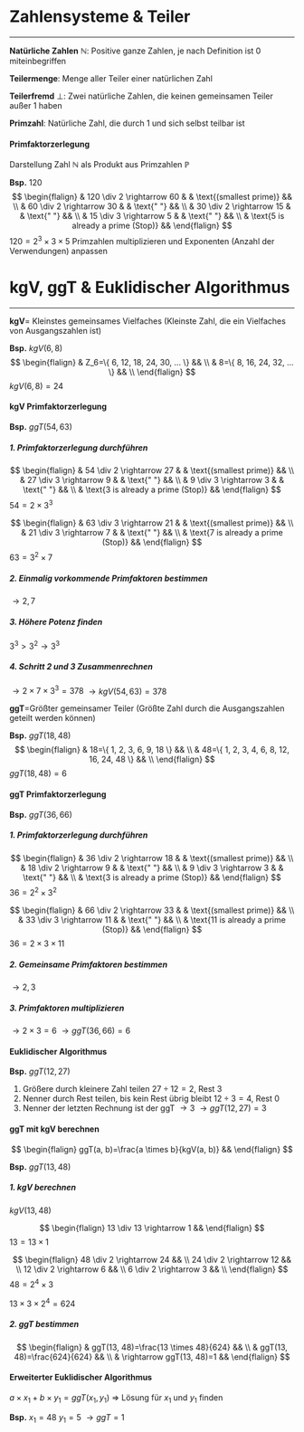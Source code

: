 # Zahlensysteme & Teiler
___
**Natürliche Zahlen** $\mathbb{N}$: Positive ganze Zahlen, je nach Definition ist 0 miteinbegriffen

**Teilermenge**: Menge aller Teiler einer natürlichen Zahl

**Teilerfremd** $\bot$: Zwei natürliche Zahlen, die keinen gemeinsamen Teiler außer $1$ haben

**Primzahl**: Natürliche Zahl, die durch $1$ und sich selbst teilbar ist
#### Primfaktorzerlegung
Darstellung Zahl $\mathbb{N}$ als Produkt aus Primzahlen $\mathbb{P}$

**Bsp.**
$120$
$$
\begin{flalign}
& 120 \div 2 \rightarrow 60 & & \text{(smallest prime)} && \\
& 60 \div 2 \rightarrow 30 & & \text{" "} && \\
& 30 \div 2 \rightarrow 15 & & \text{" "} && \\
& 15 \div 3 \rightarrow 5 & & \text{" "} && \\
& \text{5 is already a prime (Stop)} &&
\end{flalign}
$$
$120=2^3 \times 3 \times 5$
Primzahlen multiplizieren und Exponenten (Anzahl der Verwendungen) anpassen
# kgV, ggT & Euklidischer Algorithmus
___
**kgV**= Kleinstes gemeinsames Vielfaches (Kleinste Zahl, die ein Vielfaches von Ausgangszahlen ist)

**Bsp.**
$kgV(6, 8)$
$$
\begin{flalign}
& Z_6=\{ 6, 12, 18, 24, 30, ... \} && \\
& 8=\{ 8, 16, 24, 32, ... \} && \\
\end{flalign}
$$
$kgV(6, 8)=24$

#### kgV Primfaktorzerlegung
**Bsp.**
$ggT(54, 63)$
##### 1. Primfaktorzerlegung durchführen
$$
\begin{flalign}
& 54 \div 2 \rightarrow 27 & & \text{(smallest prime)} && \\
& 27 \div 3 \rightarrow 9 & & \text{" "} && \\
& 9 \div 3 \rightarrow 3 & & \text{" "} && \\
& \text{3 is already a prime (Stop)} &&
\end{flalign}
$$
$54=2 \times 3^3$

$$
\begin{flalign}
& 63 \div 3 \rightarrow 21 & & \text{(smallest prime)} && \\
& 21 \div 3 \rightarrow 7 & & \text{" "} && \\
& \text{7 is already a prime (Stop)} &&
\end{flalign}
$$
$63=3^2 \times 7$

##### 2. Einmalig vorkommende Primfaktoren bestimmen
$\rightarrow 2, 7$

##### 3. Höhere Potenz finden
$3^3>3^2 \rightarrow 3^3$

##### 4. Schritt 2 und 3 Zusammenrechnen
$\rightarrow 2 \times 7 \times 3^3=378$
$\rightarrow kgV(54, 63)=378$


**ggT**=Größter gemeinsamer Teiler (Größte Zahl durch die Ausgangszahlen geteilt werden können)

**Bsp.**
$ggT(18, 48)$
$$
\begin{flalign}
& 18=\{ 1, 2, 3, 6, 9, 18 \} && \\
& 48=\{ 1, 2, 3, 4, 6, 8, 12, 16, 24, 48 \} && \\
\end{flalign}
$$
$ggT(18, 48)=6$

#### ggT Primfaktorzerlegung
**Bsp.**
$ggT(36, 66)$
##### 1. Primfaktorzerlegung durchführen
$$
\begin{flalign}
& 36 \div 2 \rightarrow 18 & & \text{(smallest prime)} && \\
& 18 \div 2 \rightarrow 9 & & \text{" "} && \\
& 9 \div 3 \rightarrow 3 & & \text{" "} && \\
& \text{3 is already a prime (Stop)} &&
\end{flalign}
$$
$36=2^2 \times 3^2$

$$
\begin{flalign}
& 66 \div 2 \rightarrow 33 & & \text{(smallest prime)} && \\
& 33 \div 3 \rightarrow 11 & & \text{" "} && \\
& \text{11 is already a prime (Stop)} &&
\end{flalign}
$$
$36=2 \times 3 \times 11$

##### 2. Gemeinsame Primfaktoren bestimmen
$\rightarrow 2, 3$

##### 3. Primfaktoren multiplizieren
$\rightarrow 2 \times 3=6$
$\rightarrow ggT(36, 66)=6$

#### Euklidischer Algorithmus
**Bsp.**
$ggT(12, 27)$

1. Größere durch kleinere Zahl teilen
	$27 \div 12=2$, Rest 3
2. Nenner durch Rest teilen, bis kein Rest übrig bleibt
	$12 \div 3=4$, Rest 0
3. Nenner der letzten Rechnung ist der ggT
	$\rightarrow 3$
	$\rightarrow ggT(12, 27)=3$

#### ggT mit kgV berechnen
$$
\begin{flalign}
	ggT(a, b)=\frac{a \times b}{kgV(a, b)} &&
\end{flalign}
$$

**Bsp.**
$ggT(13, 48)$

##### 1. kgV berechnen
$kgV(13, 48)$

$$
\begin{flalign}
	13 \div 13 \rightarrow 1 &&
\end{flalign}
$$
$13=13 \times 1$

$$
\begin{flalign}
	48 \div 2 \rightarrow 24 && \\
	24 \div 2 \rightarrow 12 && \\
	12 \div 2 \rightarrow 6 && \\
	6 \div 2 \rightarrow 3 && \\
\end{flalign}
$$
$48=2^4 \times 3$

$13 \times 3 \times 2^4=624$

##### 2. ggT bestimmen
$$
\begin{flalign}
	& ggT(13, 48)=\frac{13 \times 48}{624} && \\
	& ggT(13, 48)=\frac{624}{624} && \\
	& \rightarrow ggT(13, 48)=1 &&
\end{flalign}
$$

#### Erweiterter Euklidischer Algorithmus
$a \times x_1 + b \times y_1=ggT(x_1, y_1)$
=> Lösung für $x_1$ und $y_1$ finden

**Bsp.**
$x_1=48$
$y_1=5$
	$\rightarrow ggT=1$
	